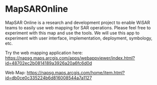 # MapSAROnline
MapSAR Online is a research and development project to enable WiSAR teams to easily use web mapping for SAR operations. Please feel free to experiment with this map and use the tools. We will use this app to experiment with user interface, implementation, deployment, symbology, etc.

Try the web mapping application here: https://napsg.maps.arcgis.com/apps/webappviewer/index.html?id=48702ec2b0814189a3926a20a6fc6d0d

Web Map: https://napsg.maps.arcgis.com/home/item.html?id=db0ce0c335224b6d816008544a7a1127
